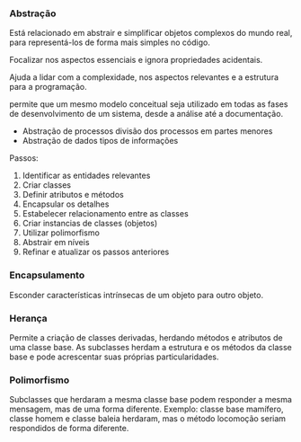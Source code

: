 ### Abstração

Está relacionado em abstrair e simplificar objetos complexos do mundo real, para representá-los de forma mais simples no código.

Focalizar nos aspectos essenciais e ignora propriedades acidentais.

Ajuda a lidar com a complexidade, nos aspectos relevantes e a estrutura para a programação.

permite que um mesmo modelo conceitual seja utilizado em todas as fases de desenvolvimento de um sistema, desde a análise até a documentação.

* Abstração de processos
divisão dos processos em partes menores
* Abstração de dados
tipos de informações

Passos:
1. Identificar as entidades relevantes
2. Criar classes
3. Definir atributos e métodos
4. Encapsular os detalhes
5. Estabelecer relacionamento entre as classes
6. Criar instancias de classes (objetos)
7. Utilizar polimorfismo
8. Abstrair em níveis
9. Refinar e atualizar os passos anteriores



### Encapsulamento

Esconder características intrínsecas de um objeto para outro objeto.

### Herança

Permite a criação de classes derivadas, herdando métodos e atributos de uma classe base.
As subclasses herdam a estrutura e os métodos da classe base e pode acrescentar suas próprias particularidades.

### Polimorfismo

Subclasses que herdaram a mesma classe base podem responder a mesma mensagem, mas de uma forma diferente.
Exemplo: classe base mamífero, classe homem e classe baleia herdaram, mas o método locomoção seriam respondidos de forma diferente.
